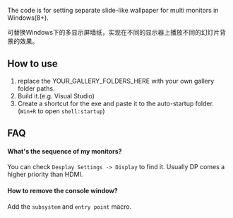 The code is for setting separate slide-like wallpaper for multi monitors in Windows(8+).

可替换Windows下的多显示屏墙纸，实现在不同的显示器上播放不同的幻灯片背景的效果。

## How to use

1. replace the YOUR_GALLERY_FOLDERS_HERE with your own gallery folder paths.
2. Build it.(e.g. Visual Studio)
3. Create a shortcut for the exe and paste it to the auto-startup folder.(`Win+R` to open `shell:startup`)

## FAQ

#### What's the sequence of my monitors?

You can check `Desplay Settings -> Display` to find it. Usually DP comes a higher priority than HDMI.

#### How to remove the console window?

Add the `subsystem` and `entry point` macro.